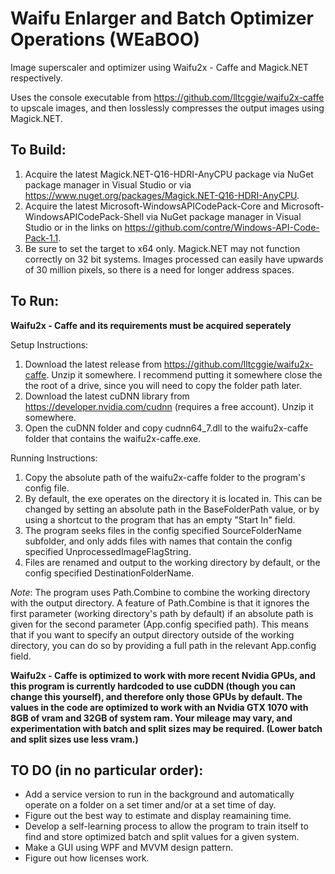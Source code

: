# Waifu Enlarger and Batch Optimizer Operations (WEaBOO)
Image superscaler and optimizer using Waifu2x - Caffe and Magick.NET respectively.

Uses the console executable from https://github.com/lltcggie/waifu2x-caffe to upscale images,
and then losslessly compresses the output images using Magick.NET.

## To Build:
 1. Acquire the latest Magick.NET-Q16-HDRI-AnyCPU package via NuGet package manager in Visual Studio or via https://www.nuget.org/packages/Magick.NET-Q16-HDRI-AnyCPU.
 2. Acquire the latest Microsoft-WindowsAPICodePack-Core and Microsoft-WindowsAPICodePack-Shell via NuGet package manager in Visual Studio or in the links on https://github.com/contre/Windows-API-Code-Pack-1.1.
 3. Be sure to set the target to x64 only. Magick.NET may not function correctly on 32 bit systems. Images processed can easily have upwards of 30 million pixels, so there is a need for longer address spaces.

## To Run:
__**Waifu2x - Caffe and its requirements must be acquired seperately**__

Setup Instructions:
 1. Download the latest release from https://github.com/lltcggie/waifu2x-caffe. Unzip it somewhere. I recommend putting it somewhere close the the root of a drive, since you will need to copy the folder path later.
 2. Download the latest cuDNN library from https://developer.nvidia.com/cudnn (requires a free account). Unzip it somewhere.
 3. Open the cuDNN folder and copy cudnn64_7.dll to the waifu2x-caffe folder that contains the waifu2x-caffe.exe.

Running Instructions:
 1. Copy the absolute path of the waifu2x-caffe folder to the program's config file.
 2. By default, the exe operates on the directory it is located in.
 This can be changed by setting an absolute path in the BaseFolderPath value,
 or by using a shortcut to the program that has an empty "Start In" field.
 3. The program seeks files in the config specified SourceFolderName subfolder,
 and only adds files with names that contain the config specified UnprocessedImageFlagString.
 4. Files are renamed and output to the working directory by default, or the config specified DestinationFolderName.

*Note*: The program uses Path.Combine to combine the working directory with the output directory. A feature of Path.Combine is that it ignores the first parameter (working directory's path by default) if an absolute path is given for the second parameter (App.config specified path). This means that if you want to specify an output directory outside of the working directory, you can do so by providing a full path in the relevant App.config field.

**Waifu2x - Caffe is optimized to work with more recent Nvidia GPUs, and this program is currently hardcoded to use cuDDN (though you can change this yourself), and therefore only those GPUs by default.
The values in the code are optimized to work with an Nvidia GTX 1070 with 8GB of vram and 32GB of system ram.
Your mileage may vary, and experimentation with batch and split sizes may be required. (Lower batch and split sizes use less vram.)**

## TO DO (in no particular order):
 - Add a service version to run in the background and automatically operate on a folder on a set timer and/or at a set time of day.
 - Figure out the best way to estimate and display reamaining time.
 - Develop a self-learning process to allow the program to train itself to find and store optimized batch and split values for a given system.
 - Make a GUI using WPF and MVVM design pattern.
 - Figure out how licenses work.
